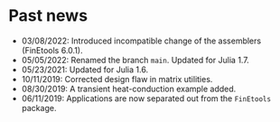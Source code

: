# Past news


- 03/08/2022: Introduced incompatible change of the assemblers (FinEtools 6.0.1).
- 05/05/2022: Renamed the branch `main`. Updated for Julia 1.7.
- 05/23/2021: Updated for Julia 1.6.
- 10/11/2019: Corrected design flaw in matrix utilities.
- 08/30/2019: A transient heat-conduction example added.
- 06/11/2019: Applications are now separated  out from the `FinEtools` package.

